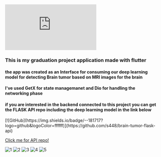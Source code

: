 [![GitHub commits](https://badgen.net/github/commits/Naereen/Strapdown.js)](https://GitHub.com/Naereen/StrapDown.js/commit/)

<h3>This is my graduation project application made with flutter</h3>
<h4>the app was created as an Interface for consuming our deep learning model for detecting Brain tumor based on MRI images for the brain</h4>
<h4>I've used GetX for state managemanet and Dio for handling the networking phase</h4>
<h4>if you are interested in the backend connected to this project you can get the FLASK API repo including the deep learning model in the link below</h4>
[![GitHub](https://img.shields.io/badge/--181717?logo=github&logoColor=ffffff)](https://github.com/s448/brain-tumor-flask-api)

<a href="https://github.com/s448/brain-tumor-flask-api">Click me for API repo!</a>

![1](https://user-images.githubusercontent.com/59616620/219959727-6655ff33-3150-4914-81b5-2152d05efe6f.png)
![2](https://user-images.githubusercontent.com/59616620/219959729-d5bbd9f6-89bf-49ca-be3b-91354769529c.png)
![3](https://user-images.githubusercontent.com/59616620/219959730-7e13f52d-4482-4f6d-8b64-746aea5e9b68.png)
![4](https://user-images.githubusercontent.com/59616620/219959737-5ce404e7-d4e7-4850-a20a-4361527fe79e.png)
![5](https://user-images.githubusercontent.com/59616620/219959743-380946a8-0bd6-48f4-b506-cf1bdc1c7be6.png)
